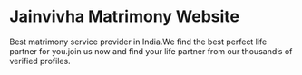 # Jainvivha Matrimony Website 
Best matrimony service provider in India.We find the best perfect life partner for you.join us now and find your life partner from our thousand’s of verified profiles.
